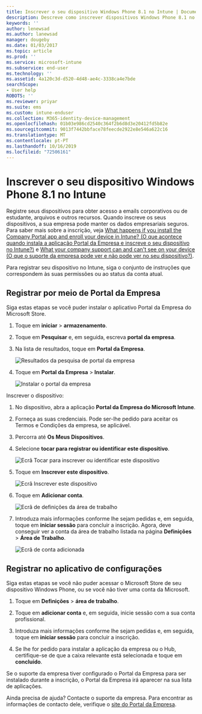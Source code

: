 ```yaml
---
title: Inscrever o seu dispositivo Windows Phone 8.1 no Intune | Documentos da Microsoft
description: Descreve como inscrever dispositivos Windows Phone 8.1 no Intune
keywords: ''
author: lenewsad
ms.author: lanewsad
manager: dougeby
ms.date: 01/03/2017
ms.topic: article
ms.prod: ''
ms.service: microsoft-intune
ms.subservice: end-user
ms.technology: ''
ms.assetid: 4a120c3d-d520-4d48-ae4c-3338ca4e7bde
searchScope:
- User help
ROBOTS: ''
ms.reviewer: priyar
ms.suite: ems
ms.custom: intune-enduser
ms.collection: M365-identity-device-management
ms.openlocfilehash: 01b03e986cd2540c364f2b6d8d3e20412fd5b82e
ms.sourcegitcommit: 9013f7442bbface78feecde2922e8e546a622c16
ms.translationtype: MT
ms.contentlocale: pt-PT
ms.lasthandoff: 10/16/2019
ms.locfileid: "72506161"
---
```

# <a name="enroll-your-windows-phone-81-device-in-intune"></a>Inscrever o seu dispositivo Windows Phone 8.1 no Intune  

Registre seus dispositivos para obter acesso a emails corporativos ou de estudante, arquivos e outros recursos. Quando inscreve os seus dispositivos, a sua empresa pode manter os dados empresariais seguros. Para saber mais sobre a inscrição, veja [What happens if you install the Company Portal app and enroll your device in Intune? (O que acontece quando instala a aplicação Portal da Empresa e inscreve o seu dispositivo no Intune?)](what-happens-if-you-install-the-company-portal-app-and-enroll-your-device-in-intune-windows.md) e [What your company support can and can't see on your device (O que o suporte da empresa pode ver e não pode ver no seu dispositivo?)](what-info-can-your-company-see-when-you-enroll-your-device-in-intune.md).  

Para registrar seu dispositivo no Intune, siga o conjunto de instruções que correspondem às suas permissões ou ao status da conta atual.

## <a name="enroll-through-company-portal"></a>Registrar por meio de Portal da Empresa  
Siga estas etapas se você puder instalar o aplicativo Portal da Empresa do Microsoft Store. 

1. Toque em **iniciar** > **armazenamento**.  

2. Toque em **Pesquisar** e, em seguida, escreva **portal da empresa**.  

3. Na lista de resultados, toque em **Portal da Empresa**.  


    ![Resultados da pesquisa de portal da empresa](./media/WP81-1-CP-search-store-v2.png)  

4. Toque em **Portal da Empresa**  &gt; **Instalar**.  


    ![Instalar o portal da empresa](./media/WP81-2-CP-install-v2.png)  

Inscrever o dispositivo:  

1. No dispositivo, abra a aplicação **Portal da Empresa do Microsoft Intune**.  


2. Forneça as suas credenciais. Pode ser-lhe pedido para aceitar os Termos e Condições da empresa, se aplicável.  

3. Percorra até **Os Meus Dispositivos**.  

4. Selecione **tocar para registrar ou identificar este dispositivo**.  


    ![Ecrã Tocar para inscrever ou identificar este dispositivo](./media/WP81-enroll-1-swipe-my-devices.png)  

5. Toque em **Inscrever este dispositivo**.  


    ![Ecrã Inscrever este dispositivo](./media/WP81-enroll-2-enroll-this-device.png)  

6. Toque em **Adicionar conta**.  


    ![Ecrã de definições da área de trabalho](./media/WP81-enroll-3-workplace-add-acct.png)  

7. Introduza mais informações conforme lhe sejam pedidas e, em seguida, toque em **iniciar sessão** para concluir a inscrição. Agora, deve conseguir ver a conta da área de trabalho listada na página **Definições** &gt;  **Área de Trabalho**.  


    ![Ecrã de conta adicionada](./media/WP81-enroll-4-account-added.png)  

## <a name="enroll-through-settings-app"></a>Registrar no aplicativo de configurações  
Siga estas etapas se você não puder acessar o Microsoft Store de seu dispositivo Windows Phone, ou se você não tiver uma conta da Microsoft.

1. Toque em **Definições** &gt; **área de trabalho**.  

2. Toque em **adicionar conta** e, em seguida, inicie sessão com a sua conta profissional.  

3. Introduza mais informações conforme lhe sejam pedidas e, em seguida, toque em **iniciar sessão** para concluir a inscrição.  

4. Se lhe for pedido para instalar a aplicação da empresa ou o Hub, certifique-se de que a caixa relevante está selecionada e toque em **concluído**.  

Se o suporte da empresa tiver configurado o Portal da Empresa para ser instalado durante a inscrição, o Portal da Empresa irá aparecer na sua lista de aplicações.  

Ainda precisa de ajuda? Contacte o suporte da empresa. Para encontrar as informações de contacto dele, verifique o [site do Portal da Empresa](https://go.microsoft.com/fwlink/?linkid=2010980).
